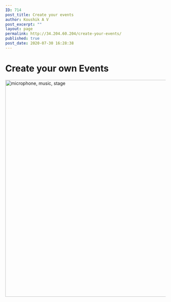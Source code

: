 ```yaml
---
ID: 714
post_title: Create your events
author: Koushik A V
post_excerpt: ""
layout: page
permalink: http://34.204.60.204/create-your-events/
published: true
post_date: 2020-07-30 16:28:38
---
```

<h1>Create your own Events</h1>		
										<img width="1024" height="680" src="http://18.204.15.73/wp-content/uploads/2020/07/microphone-music-stage-298587-1024x680.jpg" alt="microphone, music, stage" srcset="http://18.204.15.73/wp-content/uploads/2020/07/microphone-music-stage-298587-1024x680.jpg 1024w, http://18.204.15.73/wp-content/uploads/2020/07/microphone-music-stage-298587-300x199.jpg 300w, http://18.204.15.73/wp-content/uploads/2020/07/microphone-music-stage-298587-768x510.jpg 768w, http://18.204.15.73/wp-content/uploads/2020/07/microphone-music-stage-298587.jpg 1280w" sizes="(max-width: 1024px) 100vw, 1024px" />